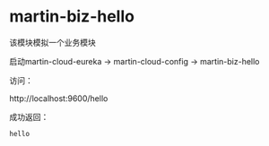 # martin-biz-hello
该模块模拟一个业务模块

启动martin-cloud-eureka → martin-cloud-config → martin-biz-hello

访问：

http://localhost:9600/hello

成功返回：
```text
hello
```
